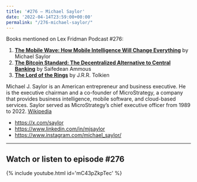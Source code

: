 ```yaml
---
title: '#276 – Michael Saylor'
date: '2022-04-14T23:59:00+00:00'
permalink: "/276-michael-saylor/"
---
```


Books mentioned on Lex Fridman Podcast #276:

1. <b><a href="https://amzn.to/45LwsLk" target="_blank" rel="sponsored noopener noreferrer">The Mobile Wave: How Mobile Intelligence Will Change Everything</a></b> by Michael Saylor
2. <b><a href="https://amzn.to/3SbsNn8" target="_blank" rel="sponsored noopener noreferrer">The Bitcoin Standard: The Decentralized Alternative to Central Banking</a></b> by Saifedean Ammous
3. <b><a href="https://amzn.to/3SakXdb" target="_blank" rel="sponsored noopener noreferrer">The Lord of the Rings</a></b> by J.R.R. Tolkien

Michael J. Saylor is an American entrepreneur and business executive. He is the executive chairman and a co-founder of MicroStrategy, a company that provides business intelligence, mobile software, and cloud-based services. Saylor served as MicroStrategy’s chief executive officer from 1989 to 2022. <a href="https://en.wikipedia.org/wiki/Michael_J._Saylor" target="_blank">Wikipedia</a>

- <a href="https://x.com/saylor" target="_blank">https://x.com/saylor</a>
- <a href="https://www.linkedin.com/in/mjsaylor" target="_blank">https://www.linkedin.com/in/mjsaylor</a>
- <a href="https://www.instagram.com/michael_saylor/" target="_blank">https://www.instagram.com/michael_saylor/</a>

- - - - - -

## Watch or listen to episode #276

{% include youtube.html id='mC43pZkpTec' %}